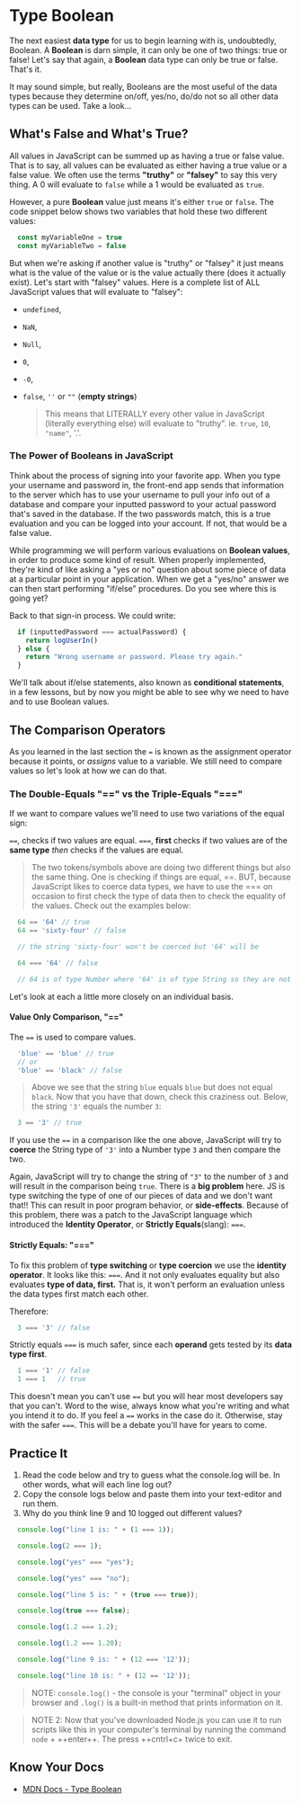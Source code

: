 # Type Boolean

<!-- *STARLING QUOTE -Author* -->

The next easiest **data type** for us to begin learning with is, undoubtedly, Boolean. A **Boolean** is darn simple, it can only be one of two things: true or false! Let's say that again, a **Boolean** data type can only be true or false. That's it.

It may sound simple, but really, Booleans are the most useful of the data types because they determine on/off, yes/no, do/do not so all other data types can be used. Take a look...

## What's False and What's True?

All values in JavaScript can be summed up as having a true or false value. That is to say, all values can be evaluated as either having a true value or a false value. We often use the terms **"truthy"** or **"falsey"** to say this very thing. A 0 will evaluate to `false` while a 1 would be evaluated as `true`.

However, a pure **Boolean** value just means it's either `true` or `false`. The code snippet below shows two variables that hold these two different values:

```javascript
  const myVariableOne = true
  const myVariableTwo = false
```

But when we're asking if another value is "truthy" or "falsey" it just means what is the value of the value or is the value actually there (does it actually exist). Let's start with "falsey" values. Here is a complete list of ALL JavaScript values that will evaluate to "falsey":

* `undefined`,
* `NaN`,
* `Null`,
* `0`,
* `-0`,
* `false`, `''` or `""` (**empty strings**)
  
  > This means that LITERALLY every other value in JavaScript (literally everything else) will evaluate to "truthy". ie. `true`, `10`, `"name"`, '.'.

### The Power of Booleans in JavaScript

Think about the process of signing into your favorite app. When you type your username and password in, the front-end app sends that information to the server which has to use your username to pull your info out of a database and compare your inputted password to your actual password that's saved in the database. If the two passwords match, this is a true evaluation and you can be logged into your account. If not, that would be a false value.

While programming we will perform various evaluations on **Boolean values**, in order to produce some kind of result. When properly implemented, they're kind of like asking a "yes or no" question about some piece of data at a particular point in your application. When we get a "yes/no" answer we can then start performing "if/else" procedures. Do you see where this is going yet?

Back to that sign-in process. We could write:

```javascript
  if (inputtedPassword === actualPassword) {
    return logUserIn()
  } else {
    return "Wrong username or password. Please try again."
  }
```

We'll talk about if/else statements, also known as **conditional statements**, in a few lessons, but by now you might be able to see why we need to have and to use Boolean values.

## The Comparison Operators

As you learned in the last section the `=` is known as the assignment operator because it points, or *assigns* value to a variable. We still need to compare values so let's look at how we can do that.

### The Double-Equals "==" vs the Triple-Equals "==="

If we want to compare values we'll need to use two variations of the equal sign:

`==`, checks if two values are equal.
`===`, **first** checks if two values are of the **same type** *then* checks if the values are equal.

> The two tokens/symbols above are doing two different things but also the same thing. One is checking if things are equal, ==. BUT, because JavaScript likes to coerce data types, we have to use the === on occasion to first check the type of data then to check the equality of the values. Check out the examples below:

```javascript
  64 == '64' // true
  64 == 'sixty-four' // false

  // the string 'sixty-four' won't be coerced but '64' will be

  64 === '64' // false

  // 64 is of type Number where '64' is of type String so they are not equal in the strictest sense
```

Let's look at each a little more closely on an individual basis.

#### Value Only Comparison, "=="

The `==` is used to compare values.

```javascript
  'blue' == 'blue' // true
  // or
  'blue' == 'black' // false
```

  > Above we see that the string `blue` equals `blue` but does not equal `black`. Now that you have that down, check this craziness out. Below, the string `'3'` equals the number `3`:

```javascript
  3 == '3' // true
```

If you use the `==` in a comparison like the one above, JavaScript will try to **coerce** the String type of `'3'` into a Number type `3` and then compare the two.

Again, JavaScript will try to change the string of `"3"` to the number of `3` and will result in the comparison being `true`. There is a **big problem** here. JS is type switching the type of one of our pieces of data and we don't want that!! This can result in poor program behavior, or **side-effects**. Because of this problem, there was a patch to the JavaScript language which introduced the **Identity Operator**, or **Strictly Equals**(slang): `===`.

#### Strictly Equals: "==="

To fix this problem of **type switching** or **type coercion** we use the **identity operator**. It looks like this: `===`. And it not only evaluates equality but also evaluates **type of data, first.** That is, it won't perform an evaluation unless the data types first match each other.

Therefore:

```javascript
  3 === '3' // false
```

Strictly equals `===` is much safer, since each **operand** gets tested by its **data type first**.

```javascript
  1 === '1' // false
  1 === 1   // true
```

This doesn't mean you can't use `==` but you will hear most developers say that you can't. Word to the wise, always know what you're writing and what you intend it to do. If you feel a `==` works in the case do it. Otherwise, stay with the safer `===`. This will be a debate you'll have for years to come.

## Practice It

1. Read the code below and try to guess what the console.log will be. In other words, what will each line log out?
2. Copy the console logs below and paste them into your text-editor and run them.
3. Why do you think line 9 and 10 logged out different values?

```javascript
  console.log("line 1 is: " + (1 === 1));

  console.log(2 === 1);

  console.log("yes" === "yes");

  console.log("yes" === "no");

  console.log("line 5 is: " + (true === true));

  console.log(true === false);

  console.log(1.2 === 1.2);

  console.log(1.2 === 1.20);

  console.log("line 9 is: " + (12 === '12'));

  console.log("line 10 is: " + (12 == '12'));
```

  > NOTE: `console.log()` - the console is your "terminal" object in your browser and `.log()` is a built-in method that prints information on it.

  > NOTE 2: Now that you've downloaded Node.js you can use it to run scripts like this in your computer's terminal by running the command `node` + ++enter++. The press ++cntrl+c+ twice to exit.

## Know Your Docs

* [MDN Docs - Type Boolean](https://developer.mozilla.org/en-US/docs/Web/JavaScript/Reference/Global_Objects/Boolean)
